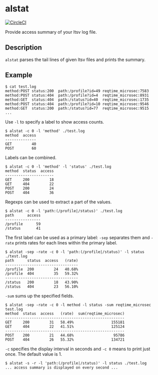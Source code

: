 # alstat

[![CircleCI](https://circleci.com/gh/krtx/alstat.svg?style=svg)](https://circleci.com/gh/krtx/alstat)

Provide access summary of your ltsv log file.

## Description

`alstat` parses the tail lines of given ltsv files and prints the summary.

## Example

```
$ cat test.log
method:POST	status:200	path:/profile?id=49	reqtime_microsec:7583
method:POST	status:404	path:/profile?id=4	reqtime_microsec:8931
method:GET	status:404	path:/status?id=40	reqtime_microsec:1735
method:POST	status:404	path:/profile?id=10	reqtime_microsec:9546
method:GET	status:200	path:/status?id=77	reqtime_microsec:9515
...
```

Use `-l` to specify a label to show access counts.

```
$ alstat -c 0 -l 'method' ./test.log
method  access
--------------
GET         40
POST        60
```

Labels can be combined.

```
$ alstat -c 0 -l 'method' -l 'status' ./test.log
method  status  access
----------------------
GET     200         18
GET     404         22
POST    200         24
POST    404         36
```

Regexps can be used to extract a part of the values.

```
$ alstat -c 0 -l 'path:(/profile|/status)' ./test.log
path      access
----------------
/profile      59
/status       41
```

The first label can be used as a primary label: `-sep` separates them
and `-rate` prints rates for each lines within the primary label.

```
$ alstat -sep -rate -c 0 -l 'path:(/profile|/status)' -l status ./test.log
path      status  access   (rate)
---------------------------------
/profile  200         24   40.68%
/profile  404         35   59.32%
---------------------------------
/status   200         18   43.90%
/status   404         23   56.10%
```

`-sum` sums up the specified fields.

```
$ alstat -sep -rate -c 0 -l method -l status -sum reqtime_microsec test.log
method  status  access   (rate)  sum(reqtime_microsec)
------------------------------------------------------
GET     200         31   58.49%                 155181
GET     404         22   41.51%                 125124
------------------------------------------------------
POST    200         21   44.68%                  95786
POST    404         26   55.32%                 134721
```

`-c` specifies the display interval in seconds and `-c 0` means to print
just once.  The default value is 1.

```
$ alstat -s -r -l 'path:(/profile|/status)' -l status ./test.log
... access summary is displayed on every second ...
```
